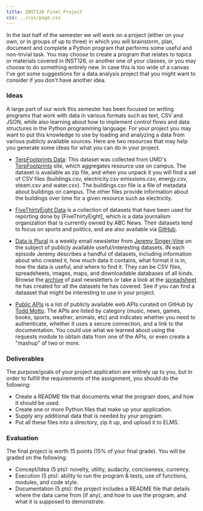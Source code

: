 ```yaml
---
title: INST126 Final Project
css: ../css/page.css
---
```


In the last half of the semester we will work on a project (either on your own,
or in groups of up to three) in which you will brainstorm, plan, document and
complete a Python program that performs some useful and non-trivial task.  You
may choose to create a program that relates to topics or materials covered in
INST126, or another one of your classes, or you may choose to do something
entirely new. In case this is too wide of a canvas I've got some suggestions for
a data analysis project that you might want to consider if you don't have
another idea.

### Ideas

A large part of our work this semester has been focused on writing programs that
work with data in various formats such as text, CSV and JSON, while also
learning about how to implement control flows and data structures in the Python
programming language.  For your project you may want to put this knowledge to
use by loading and analyzing a data from various publicly available sources.
Here are two resources that may help you generate some ideas for what you can do
in your project.

* [TerpFootprints Data](https://myelms.umd.edu/courses/1270637/files/folder/Project?preview=54322176): This dataset was collected from UMD's
  [TerpFootprints](https://terpfootprints.umd.edu/) site, which aggregates
  resource use on campus. The dataset is available as zip file, and when you
  unpack it you will find a set of CSV files (buildings.csv, electricity.csv
  emissions.csv, energy.csv, steam.csv and water.csv). The buildings.csv file
  is a file of metadata about buildings on campus. The other files provide
  information about the buildings over time for a given resource such as 
  electricity.

* [FiveThirtyEight Data](https://data.fivethirtyeight.com/) is a collection of
  datasets that have been used for reporting done by [FiveThirtyEight], which is a
  data journalism organization that is currently owned by ABC News. Their datasets 
  tend to focus on sports and politics, and are also available via 
  [GitHub](https://github.com/fivethirtyeight/data).

* [Data is Plural](https://tinyletter.com/data-is-plural) is a weekly email 
  newsletter from [Jeremy Singer-Vine](https://twitter.com/jsvine) on the subject
  of publicly available useful/interesting datasets. IN each episode Jeremy
  describes a handful of datasets, including information about who created it,
  how much data it contains, what format it is in, how the data is useful, 
  and where to find it. They can be CSV files, spreadsheets, images, maps, and
  downloadable databases of all kinds. Browse the [archive](https://tinyletter.com/data-is-plural/archive) of past newsletters
  or take a look at the [spreadsheet](https://docs.google.com/spreadsheets/u/1/d/1wZhPLMCHKJvwOkP4juclhjFgqIY8fQFMemwKL2c64vk/edit) he has created for 
  all the datasets he has covered. See if you can find a dataaset that
  might be interesting to use in your project.

* [Public APIs](https://github.com/toddmotto/public-apis#readme) is a list of
  publicly available web APIs curated on GitHub by [Todd
  Motto](https://twitter.com/toddmotto). The APIs are listed by category
  (music, news, games, books, sports, weather, animals, etc) and indicates
  whether you need to authenticate, whether it uses a secure connection, and a
  link to the documentation. You could use what we learned about using the
  requests module to obtain data from one of the APIs, or even create a "mashup"
  of two or more.

### Deliverables

The purpose/goals of your project application are entirely up to you,
but in order to fulfill the requirements of the assignment, you should do the
following:

* Create a README file that documents what the program does, and how it should be used.
* Create one or more Python files that make up your application.
* Supply any additional data that is needed by your program.
* Put all these files into a directory, zip it up, and upload it to ELMS.

### Evaluation

The final project is worth 15 points (15% of your final grade). You will be
graded on the following:

* Concept/Idea (5 pts): novelty, utility, audacity, conciseness, currency.
* Execution (5 pts): ability to run the program & tests, use of functions, modules, and code style.
* Documentation (5 pts): the project includes a README file that details where the data came from (if any), and how to use the program, and what it is supposed to demonstrate.
